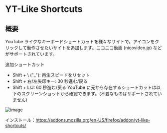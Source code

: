 ﻿# YT-Like Shortcuts

## 概要

YouTube ライクなキーボードショートカットを様々なサイトで。アイコンをクリックして動作させたいサイトを追加します。ニコニコ動画 (nicovideo.jp) などがサポートされています。

追加ショートカット
- Shift + \ ("_"):  再生スピードをリセット
- Shift + 右/左矢印キー: 30 秒進む/戻る
- Shift + L/J: 60 秒進む/戻る
YouTube に元から存在するショートカットは以下のスクリーンショットから確認できます。(不要なものはサポートされていません)

![image](https://github.com/user-attachments/assets/d0b3ae3c-f99c-4561-8ba7-21543579cff1)

インストール：https://addons.mozilla.org/en-US/firefox/addon/yt-like-shortcuts/
